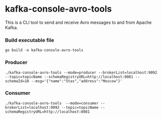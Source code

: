 # kafka-console-avro-tools

This is a CLI tool to send and receive Avro messages to and from Apache Kafka.

### Build executable file

```
go build -o kafka-console-avro-tools
```

### Producer

```
./kafka-console-avro-tools --mode=producer --brokerList=localhost:9092 --topic=topicName --schemaRegistryURL=http://localhost:8081 --schemaId=10 --msg='{"name":"Stas","address":"Moscow"}'

```

### Consumer
```
./kafka-console-avro-tools  --mode=consumer --brokerList=localhost:9092 --topic=topicName --schemaRegistryURL=http://localhost:8081
```
